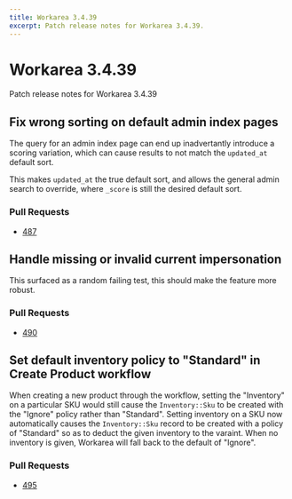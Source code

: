 ```yaml
---
title: Workarea 3.4.39
excerpt: Patch release notes for Workarea 3.4.39.
---
```


# Workarea 3.4.39

Patch release notes for Workarea 3.4.39

## Fix wrong sorting on default admin index pages

The query for an admin index page can end up inadvertantly introduce a
scoring variation, which can cause results to not match the `updated_at`
default sort.

This makes `updated_at` the true default sort, and allows the general
admin search to override, where `_score` is still the desired default
sort.

### Pull Requests

- [487](https://github.com/workarea-commerce/workarea/pull/487)

## Handle missing or invalid current impersonation

This surfaced as a random failing test, this should make the feature more robust.

### Pull Requests

- [490](https://github.com/workarea-commerce/workarea/pull/490)

## Set default inventory policy to "Standard" in Create Product workflow

When creating a new product through the workflow, setting the
"Inventory" on a particular SKU would still cause the `Inventory::Sku`
to be created with the "Ignore" policy rather than "Standard". Setting
inventory on a SKU now automatically causes the `Inventory::Sku` record
to be created with a policy of "Standard" so as to deduct the given
inventory to the varaint. When no inventory is given, Workarea will fall
back to the default of "Ignore".

### Pull Requests

- [495](https://github.com/workarea-commerce/workarea/pull/495)
